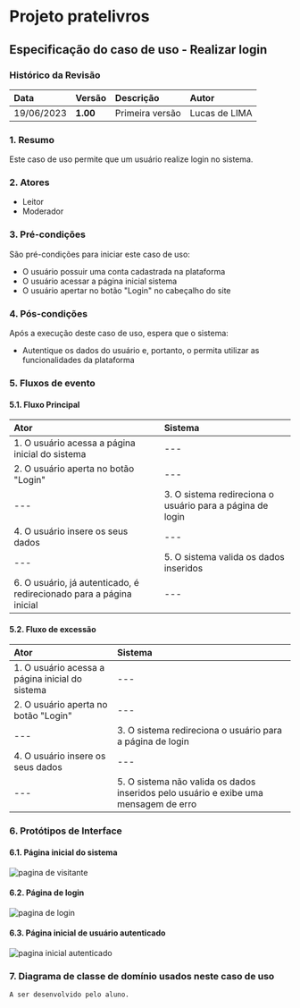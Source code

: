 # Projeto pratelivros

## Especificação do caso de uso - Realizar login

### Histórico da Revisão
|  Data  | Versão | Descrição | Autor |
|:-------|:-------|:----------|:------|
| 19/06/2023 | **1.00** | Primeira versão | Lucas de LIMA |

### 1. Resumo
Este caso de uso permite que um usuário realize login no sistema.

### 2. Atores
- Leitor
- Moderador

### 3. Pré-condições
São pré-condições para iniciar este caso de uso:
- O usuário possuir uma conta cadastrada na plataforma
- O usuário acessar a página inicial sistema
- O usuário apertar no botão "Login" no cabeçalho do site

### 4. Pós-condições
Após a execução deste caso de uso, espera que o sistema:
- Autentique os dados do usuário e, portanto, o permita utilizar as funcionalidades da plataforma

### 5. Fluxos de evento

#### 5.1. Fluxo Principal
|  Ator  | Sistema |
|:-------|:------- |
|1. O usuário acessa a página inicial do sistema | --- |
|2. O usuário aperta no botão "Login" | --- |
| --- |3. O sistema redireciona o usuário para a página de login | --- |
|4. O usuário insere os seus dados | --- |
|--- |5. O sistema valida os dados inseridos |
|6. O usuário, já autenticado, é redirecionado para a página inicial | --- |

#### 5.2. Fluxo de excessão
|  Ator  | Sistema |
|:-------|:------- |
|1. O usuário acessa a página inicial do sistema | --- |
|2. O usuário aperta no botão "Login" | --- |
| --- |3. O sistema redireciona o usuário para a página de login | --- |
|4. O usuário insere os seus dados | --- |
|--- |5. O sistema não valida os dados inseridos pelo usuário e exibe uma mensagem de erro |

### 6. Protótipos de Interface
#### 6.1. Página inicial do sistema
![pagina de visitante](https://github.com/PI-InfoWeb-CNAT/2023-pratelivros/assets/93940387/3ca8d765-60e6-4381-8a62-0d156fe3361d)

#### 6.2. Página de login
![pagina de login](https://github.com/PI-InfoWeb-CNAT/2023-pratelivros/assets/93940387/83a6e044-3297-46fa-9c2f-619401cd2b8f)

#### 6.3. Página inicial de usuário autenticado
![pagina inicial autenticado](https://github.com/PI-InfoWeb-CNAT/2023-pratelivros/assets/93940387/c971e836-28e0-43a0-9abf-546a1d15ce08)

### 7. Diagrama de classe de domínio usados neste caso de uso
`A ser desenvolvido pelo aluno.`
